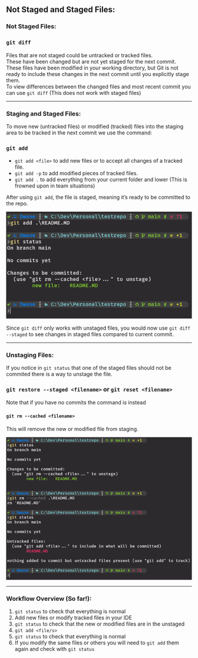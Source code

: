 
## Not Staged and Staged Files:

### Not Staged Files:

### `git diff`  

Files that are not staged could be untracked or tracked files.  
These have been changed but are not yet staged for the next commit.  
These files have been modified in your working directory, but Git is not ready to include these changes in the next commit until you explicitly stage them.  
To view differences between the changed files and most recent commit you can use `git diff` (This does not work with staged files)  

---
### Staging and Staged Files:
To move new (untracked files) or modified (tracked) files into the staging area to be tracked in the next commit we use the command:
### `git add`
- `git add <file>` to add new files or to accept all changes of a tracked file.
- `git add -p` to add modified pieces of tracked files.
- `git add .` to add everything from your current folder and lower (This is frowned upon in team situations)

After using `git add`, the file is staged, meaning it’s ready to be committed to the repo.  

<kbd>![git-staged](../images/git-staged.png)</kbd>

Since `git diff` only works with unstaged files, you would now use `git diff --staged` to see changes in staged files compared to current commit.

---
### Unstaging Files:
If you notice in `git status` that one of the staged files should not be commited there is a way to unstage the file.  
### `git restore --staged <filename>` or `git reset <filename>`  
Note that if you have no commits the command is instead
#### `git rm --cached <filename>`  
This will remove the new or modified file from staging.  

<kbd>![git-unstage](../images/git-unstage.png)</kbd>

---

### Workflow Overview (So far!):
1. `git status` to check that everything is normal
2. Add new files or modify tracked files in your IDE
3. `git status` to check that the new or modified files are in the unstaged
4. `git add <file/s>`
5. `git status` to check that everything is normal
6. If you modify the same files or others you will need to `git add` them again and check with `git status`